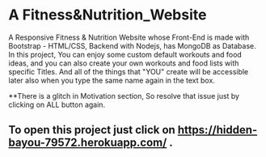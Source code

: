 # A Fitness&Nutrition_Website
A Responsive Fitness & Nutrition Website whose Front-End is made with Bootstrap - HTML/CSS, Backend with Nodejs, has MongoDB as Database. In this project, You can enjoy some custom default workouts and food ideas, and you can also create your own workouts and food lists with specific Titles. And all of the things that "YOU" create will be accessible later also when you type the same name again in the text box.

**There is a glitch in Motivation section, So resolve that issue just by clicking on ALL button again. 
## To open this project just click on https://hidden-bayou-79572.herokuapp.com/ .
